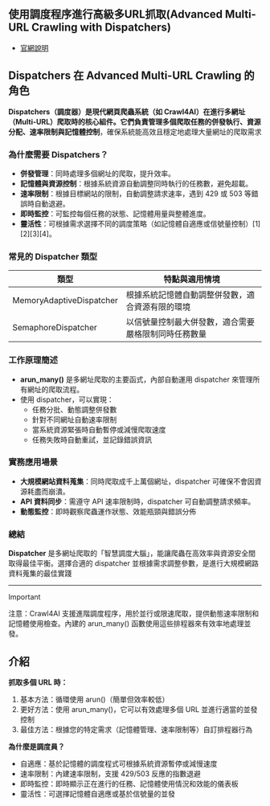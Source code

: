 ## 使用調度程序進行高級多URL抓取(Advanced Multi-URL Crawling with Dispatchers)

- [官網說明](https://docs.crawl4ai.com/advanced/multi-url-crawling/)

## Dispatchers 在 Advanced Multi-URL Crawling 的角色

**Dispatchers（調度器）**是現代網頁爬蟲系統（如 Crawl4AI）在進行多網址（Multi-URL）爬取時的核心組件。它們負責管理多個爬取任務的**併發執行、資源分配、速率限制與記憶體控制**，確保系統能高效且穩定地處理大量網址的爬取需求

### 為什麼需要 Dispatchers？

- **併發管理**：同時處理多個網址的爬取，提升效率。
- **記憶體與資源控制**：根據系統資源自動調整同時執行的任務數，避免超載。
- **速率限制**：根據目標網站的限制，自動調整請求速率，遇到 429 或 503 等錯誤時自動退避。
- **即時監控**：可監控每個任務的狀態、記憶體用量與整體進度。
- **靈活性**：可根據需求選擇不同的調度策略（如記憶體自適應或信號量控制）[1][2][3][4]。

### 常見的 Dispatcher 類型

| 類型                     | 特點與適用情境                                      |
|--------------------------|----------------------------------------------------|
| MemoryAdaptiveDispatcher | 根據系統記憶體自動調整併發數，適合資源有限的環境      |
| SemaphoreDispatcher      | 以信號量控制最大併發數，適合需要嚴格限制同時任務數量  |

### 工作原理簡述

- **arun_many()** 是多網址爬取的主要函式，內部自動運用 dispatcher 來管理所有網址的爬取流程。
- 使用 dispatcher，可以實現：
  - 任務分批、動態調整併發數
  - 針對不同網址自動速率限制
  - 當系統資源緊張時自動暫停或減慢爬取速度
  - 任務失敗時自動重試，並記錄錯誤資訊

### 實務應用場景

- **大規模網站資料蒐集**：同時爬取成千上萬個網址，dispatcher 可確保不會因資源耗盡而崩潰。
- **API 資料同步**：需遵守 API 速率限制時，dispatcher 可自動調整請求頻率。
- **動態監控**：即時觀察爬蟲運作狀態、效能瓶頸與錯誤分佈

### 總結

**Dispatcher** 是多網址爬取的「智慧調度大腦」，能讓爬蟲在高效率與資源安全間取得最佳平衡。選擇合適的 dispatcher 並根據需求調整參數，是進行大規模網路資料蒐集的最佳實踐

---

> [!IMPORTANT]
> 注意：Crawl4AI 支援進階調度程序，用於並行或限速爬取，提供動態速率限制和記憶體使用檢查。內建的 arun_many() 函數使用這些排程器來有效率地處理並發。

## 介紹

**抓取多個 URL 時：**  

1. 基本方法：循環使用 arun()（簡單但效率較低）
2. 更好方法：使用 arun_many()，它可以有效處理多個 URL 並進行適當的並發控制
3. 最佳方法：根據您的特定需求（記憶體管理、速率限制等）自訂排程器行為


**為什麼是調度員？**

- 自適應：基於記憶體的調度程式可根據系統資源暫停或減慢速度
- 速率限制：內建速率限制，支援 429/503 反應的指數退避
- 即時監控：即時顯示正在進行的任務、記憶體使用情況和效能的儀表板
- 靈活性：可選擇記憶體自適應或基於信號量的並發
